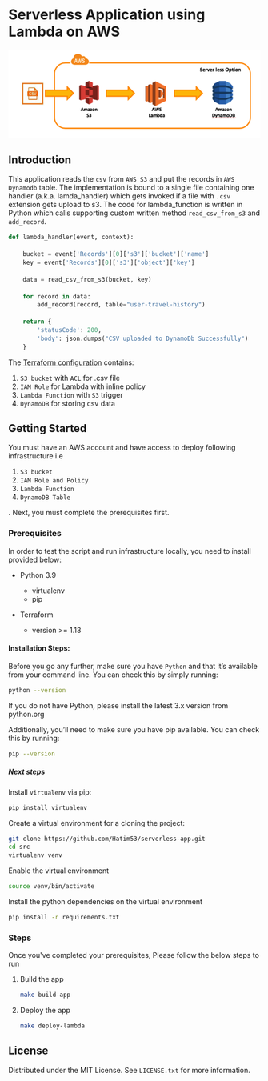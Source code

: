 Serverless Application using Lambda on AWS
=================================

![](doc/csv.png)

## Introduction

This application reads the `csv` from `AWS S3` and put the records in `AWS Dynamodb` table.
The implementation is bound to a single file containing one handler (a.k.a. lamda_handler)
which gets invoked if a file with `.csv` extension gets upload to s3.
The code for lambda_function is written in Python which calls supporting custom written 
method `read_csv_from_s3` and `add_record`.


```python
def lambda_handler(event, context):

    bucket = event['Records'][0]['s3']['bucket']['name']
    key = event['Records'][0]['s3']['object']['key']

    data = read_csv_from_s3(bucket, key)

    for record in data:
        add_record(record, table="user-travel-history")

    return {
        'statusCode': 200,
        'body': json.dumps("CSV uploaded to DynamoDb Successfully")
    }

```

The [Terraform configuration](infra/main.tf) contains:
1. `S3 bucket` with `ACL` for .csv file
2. `IAM Role` for Lambda with inline policy 
3. `Lambda Function` with `S3` trigger
4. `DynamoDB` for storing csv data


<!-- GETTING STARTED -->
## Getting Started

You must have an AWS account and have access to deploy following infrastructure i.e
1. `S3 bucket`
2. `IAM Role and Policy`
3. `Lambda Function`
4. `DynamoDB Table`

. Next, you must complete the prerequisites first.

<!-- Prerequisites -->
### Prerequisites

In order to test the script and run infrastructure locally, you need to install provided below:  
* Python 3.9
    * virtualenv
    * pip
    
* Terraform
    * version >= 1.13

<!-- Prerequisites -->
#### Installation Steps:

Before you go any further, make sure you have `Python` and that it’s available from your command line.
You can check this by simply running:

```sh
python --version
```

If you do not have Python, please install the latest 3.x version from python.org

Additionally, you’ll need to make sure you have pip available. You can check this by running:

```sh
pip --version
```

##### Next steps

Install `virtualenv` via pip:
```sh
pip install virtualenv
```

Create a virtual environment for a cloning the project:
```sh
git clone https://github.com/Hatim53/serverless-app.git
cd src
virtualenv venv
```

Enable the virtual environment 
```sh
source venv/bin/activate
```

Install the python dependencies on the virtual environment
```sh
pip install -r requirements.txt
```

<!-- Steps -->
### Steps

Once you've completed your prerequisites, Please follow the below steps to run 

1. Build the app
   ```sh
   make build-app
   ```
2. Deploy the app
   ```sh
   make deploy-lambda
   ```

<!-- LICENSE -->
## License

Distributed under the MIT License. See `LICENSE.txt` for more information.
